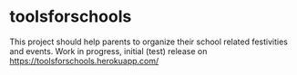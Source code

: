 # toolsforschools
This project should help parents to organize their school related festivities and events.
Work in progress, initial (test) release on https://toolsforschools.herokuapp.com/

